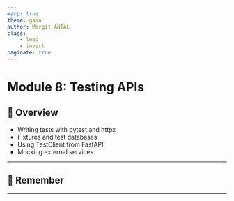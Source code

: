 ```yaml
---
marp: true
theme: gaia
author: Margit ANTAL
class:
    - lead 
    - invert
paginate: true
---
```

# Module 8: Testing APIs
## 🚀 Overview
- Writing tests with pytest and httpx
- Fixtures and test databases
- Using TestClient from FastAPI
- Mocking external services
---
## 🎯 Remember

---
